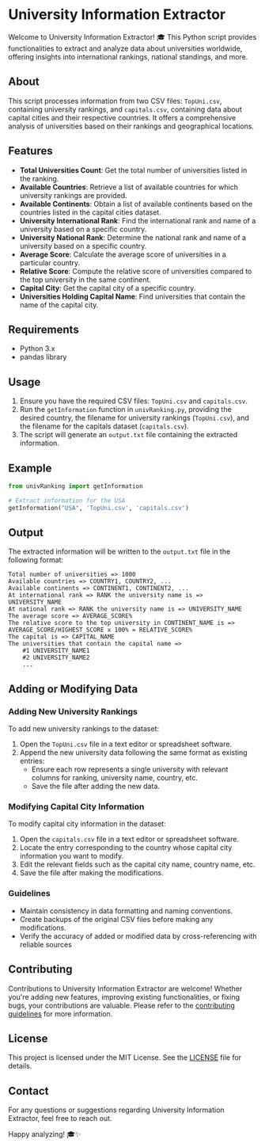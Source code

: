 # University Information Extractor
Welcome to University Information Extractor! 🎓 This Python script provides functionalities to extract and analyze data about universities worldwide, offering insights into international rankings, national standings, and more.

## About
This script processes information from two CSV files: `TopUni.csv`, containing university rankings, and `capitals.csv`, containing data about capital cities and their respective countries. It offers a comprehensive analysis of universities based on their rankings and geographical locations.

## Features
- **Total Universities Count**: Get the total number of universities listed in the ranking.
- **Available Countries**: Retrieve a list of available countries for which university rankings are provided.
- **Available Continents**: Obtain a list of available continents based on the countries listed in the capital cities dataset.
- **University International Rank**: Find the international rank and name of a university based on a specific country.
- **University National Rank**: Determine the national rank and name of a university based on a specific country.
- **Average Score**: Calculate the average score of universities in a particular country.
- **Relative Score**: Compute the relative score of universities compared to the top university in the same continent.
- **Capital City**: Get the capital city of a specific country.
- **Universities Holding Capital Name**: Find universities that contain the name of the capital city.

## Requirements
- Python 3.x
- pandas library

## Usage
1. Ensure you have the required CSV files: `TopUni.csv` and `capitals.csv`.
2. Run the `getInformation` function in `univRanking.py`, providing the desired country, the filename for university rankings (`TopUni.csv`), and the filename for the capitals dataset (`capitals.csv`).
3. The script will generate an `output.txt` file containing the extracted information.

## Example
```python
from univRanking import getInformation

# Extract information for the USA
getInformation("USA", 'TopUni.csv', 'capitals.csv')
```

## Output
The extracted information will be written to the `output.txt` file in the following format:

```
Total number of universities => 1000
Available countries => COUNTRY1, COUNTRY2, ...
Available continents => CONTINENT1, CONTINENT2, ...
At international rank => RANK the university name is => UNIVERSITY_NAME
At national rank => RANK the university name is => UNIVERSITY_NAME
The average score => AVERAGE_SCORE%
The relative score to the top university in CONTINENT_NAME is => AVERAGE_SCORE/HIGHEST_SCORE x 100% = RELATIVE_SCORE%
The capital is => CAPITAL_NAME
The universities that contain the capital name => 
    #1 UNIVERSITY_NAME1
    #2 UNIVERSITY_NAME2
    ...
```


## Adding or Modifying Data

### Adding New University Rankings
To add new university rankings to the dataset:

1. Open the `TopUni.csv` file in a text editor or spreadsheet software.
2. Append the new university data following the same format as existing entries:
   - Ensure each row represents a single university with relevant columns for ranking, university name, country, etc.
   - Save the file after adding the new data.

### Modifying Capital City Information
To modify capital city information in the dataset:

1. Open the `capitals.csv` file in a text editor or spreadsheet software.
2. Locate the entry corresponding to the country whose capital city information you want to modify.
3. Edit the relevant fields such as the capital city name, country name, etc.
4. Save the file after making the modifications.

### Guidelines
- Maintain consistency in data formatting and naming conventions.
- Create backups of the original CSV files before making any modifications.
- Verify the accuracy of added or modified data by cross-referencing with reliable sources

## Contributing
Contributions to University Information Extractor are welcome! Whether you're adding new features, improving existing functionalities, or fixing bugs, your contributions are valuable. Please refer to the [contributing guidelines](CONTRIBUTING.md) for more information.

## License
This project is licensed under the MIT License. See the [LICENSE](LICENSE) file for details.

## Contact
For any questions or suggestions regarding University Information Extractor, feel free to reach out.

Happy analyzing! 🎓✨
